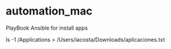 # automation_mac
PlayBook Ansible for install apps

ls -1 /Applications > /Users/iacosta/Downloads/aplicaciones.txt
